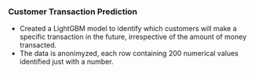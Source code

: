 ### Customer Transaction Prediction
  - Created a LightGBM model to identify which customers will make a specific transaction in the future, irrespective of the amount of money transacted.  
  - The data is anonimyzed, each row containing 200 numerical values identified just with a number.
